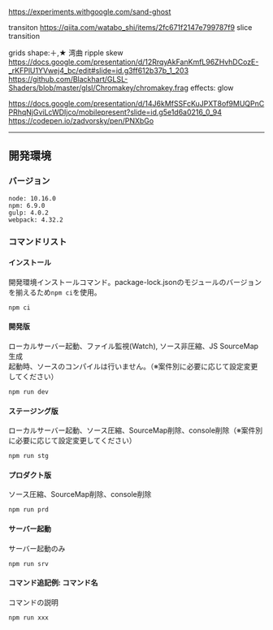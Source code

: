 https://experiments.withgoogle.com/sand-ghost


transiton
https://qiita.com/watabo_shi/items/2fc671f2147e799787f9
slice transition

grids
shape:＋,★
湾曲
ripple
skew
https://docs.google.com/presentation/d/12RrqyAkFanKmfL96ZHvhDCozE-_rKFPlU1YVwej4_bc/edit#slide=id.g3ff612b37b_1_203
https://github.com/Blackhart/GLSL-Shaders/blob/master/glsl/Chromakey/chromakey.frag
effects: glow

https://docs.google.com/presentation/d/14J6kMfSSFcKuJPXT8of9MUQPnCPRhqNjGviLcWDIjco/mobilepresent?slide=id.g5e1d6a0216_0_94
https://codepen.io/zadvorsky/pen/PNXbGo


---


## 開発環境

### バージョン
```
node: 10.16.0
npm: 6.9.0
gulp: 4.0.2
webpack: 4.32.2
```

### コマンドリスト
#### インストール
開発環境インストールコマンド。package-lock.jsonのモジュールのバージョンを揃えるため`npm ci`を使用。
```
npm ci
```

#### 開発版
ローカルサーバー起動、ファイル監視(Watch), ソース非圧縮、JS SourceMap生成<br>
起動時、ソースのコンパイルは行いません。（※案件別に必要に応じて設定変更してください）
```
npm run dev
```

#### ステージング版
ローカルサーバー起動、ソース圧縮、SourceMap削除、console削除（※案件別に必要に応じて設定変更してください）
```
npm run stg
```

#### プロダクト版
ソース圧縮、SourceMap削除、console削除
```
npm run prd
```

#### サーバー起動
サーバー起動のみ
```
npm run srv
```

#### コマンド追記例: コマンド名
コマンドの説明
```
npm run xxx
```
